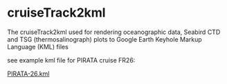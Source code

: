 # cruiseTrack2kml

The cruiseTrack2kml used for rendering oceanographic data, Seabird CTD and TSG (thermosalinograph) plots to Google Earth Keyhole Markup Language (KML) files

see example kml file for PIRATA cruise FR26:

[PIRATA-26.kml](http://www.brest.ird.fr/pirata/images/cruise_tracks/pirata-fr26.kml)